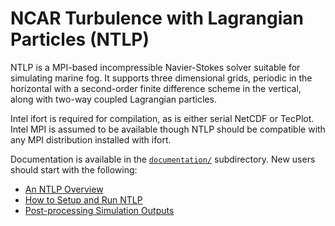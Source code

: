 # NCAR Turbulence with Lagrangian Particles (NTLP)
NTLP is a MPI-based incompressible Navier-Stokes solver suitable for simulating
marine fog.  It supports three dimensional grids, periodic in the horizontal
with a second-order finite difference scheme in the vertical, along with two-way
coupled Lagrangian particles.

Intel ifort is required for compilation, as is either serial NetCDF or TecPlot.
Intel MPI is assumed to be available though NTLP should be compatible with any
MPI distribution installed with ifort.

Documentation is available in the [`documentation/`](documentation/README.md)
subdirectory.  New users should start with the following:

- [An NTLP Overview](documentation/explanation/ntlp-overview.md)
- [How to Setup and Run NTLP](documentation/tutorials/setup-and-run.md)
- [Post-processing Simulation Outputs](documentation/tutorials/post-processing-simulations.md)
